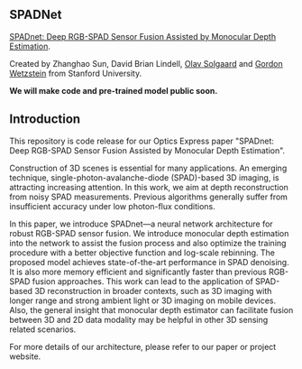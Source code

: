 ## SPADNet
[SPADnet: Deep RGB-SPAD Sensor Fusion Assisted by Monocular Depth Estimation]. 

[SPADnet: Deep RGB-SPAD Sensor Fusion Assisted by Monocular Depth Estimation]: https://www.osapublishing.org/oe/abstract.cfm?uri=oe-28-10-14948


Created by Zhanghao Sun, David Brian Lindell, [Olav Solgaard] and [Gordon Wetzstein] from Stanford University.

**We will make code and pre-trained model public soon.**

[Olav Solgaard]: https://solgaardlab.stanford.edu/#research
[Gordon Wetzstein]: http://www.computationalimaging.org

## Introduction
This repository is code release for our Optics Express paper "SPADnet: Deep RGB-SPAD Sensor Fusion Assisted by Monocular Depth Estimation". 

Construction of 3D scenes is essential for many applications. An emerging technique, single-photon-avalanche-diode (SPAD)-based 3D imaging, is attracting increasing attention. In this work, we aim at depth reconstruction from noisy SPAD measurements. Previous algorithms generally suffer from insufficient accuracy under low photon-flux conditions. 

In this paper, we introduce SPADnet—a neural network architecture for robust RGB-SPAD sensor fusion. We introduce monocular depth estimation into the network to assist the fusion process and also optimize the training procedure with a better objective function and log-scale rebinning. The proposed model achieves state-of-the-art performance in SPAD denoising. It is also more memory efficient and significantly faster than previous RGB-SPAD fusion approaches. This work can lead to the application of SPAD-based 3D reconstruction in broader contexts, such as 3D imaging with longer range and strong ambient light or 3D imaging on mobile devices. Also, the general insight that monocular depth estimator can facilitate fusion between 3D and 2D data modality may be helpful in other 3D sensing related scenarios.

For more details of our architecture, please refer to our paper or project website.
